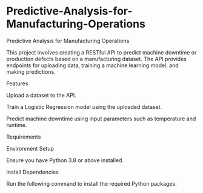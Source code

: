 # Predictive-Analysis-for-Manufacturing-Operations
Predictive Analysis for Manufacturing Operations

This project involves creating a RESTful API to predict machine downtime or production defects based on a manufacturing dataset. The API provides endpoints for uploading data, training a machine learning model, and making predictions.

Features

Upload a dataset to the API.

Train a Logistic Regression model using the uploaded dataset.

Predict machine downtime using input parameters such as temperature and runtime.

Requirements

Environment Setup

Ensure you have Python 3.8 or above installed.

Install Dependencies

Run the following command to install the required Python packages:
